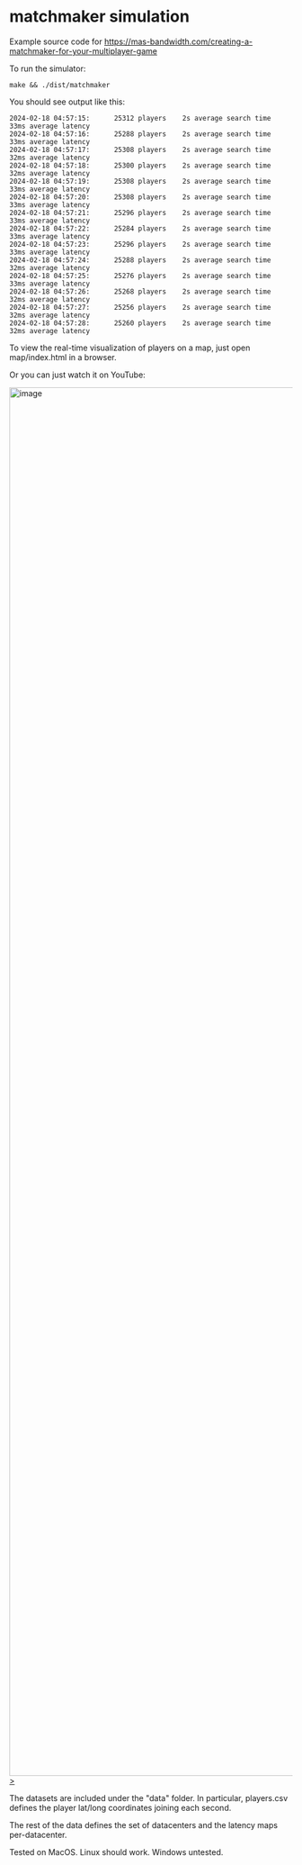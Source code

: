 # matchmaker simulation

Example source code for https://mas-bandwidth.com/creating-a-matchmaker-for-your-multiplayer-game

To run the simulator:

```console
make && ./dist/matchmaker
```

You should see output like this:

```console
2024-02-18 04:57:15:      25312 players    2s average search time    33ms average latency
2024-02-18 04:57:16:      25288 players    2s average search time    33ms average latency
2024-02-18 04:57:17:      25308 players    2s average search time    32ms average latency
2024-02-18 04:57:18:      25300 players    2s average search time    32ms average latency
2024-02-18 04:57:19:      25308 players    2s average search time    33ms average latency
2024-02-18 04:57:20:      25308 players    2s average search time    33ms average latency
2024-02-18 04:57:21:      25296 players    2s average search time    33ms average latency
2024-02-18 04:57:22:      25284 players    2s average search time    33ms average latency
2024-02-18 04:57:23:      25296 players    2s average search time    33ms average latency
2024-02-18 04:57:24:      25288 players    2s average search time    32ms average latency
2024-02-18 04:57:25:      25276 players    2s average search time    33ms average latency
2024-02-18 04:57:26:      25268 players    2s average search time    32ms average latency
2024-02-18 04:57:27:      25256 players    2s average search time    32ms average latency
2024-02-18 04:57:28:      25260 players    2s average search time    32ms average latency
```

To view the real-time visualization of players on a map, just open map/index.html in a browser.

Or you can just watch it on YouTube:

<a href="http://www.youtube.com/watch?v=5QOyvrKB_8Q">
  <img width="2467" alt="image" src="https://github.com/mas-bandwidth/matchmaker/assets/696656/c222d80e-3706-4e87-9ec6-12b563ee57cd">>
</a>

The datasets are included under the "data" folder. In particular, players.csv defines the player lat/long coordinates joining each second. 

The rest of the data defines the set of datacenters and the latency maps per-datacenter.

Tested on MacOS. Linux should work. Windows untested.
